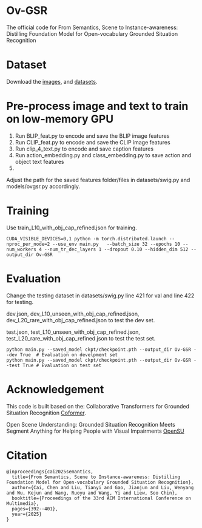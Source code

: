 # Ov-GSR
The official code for From Semantics, Scene to Instance-awareness: Distilling Foundation Model for Open-vocabulary Grounded Situation Recognition

# Dataset
Download the [images](https://swig-data-weights.s3.us-east-2.amazonaws.com/images_512.zip), and [datasets](https://drive.google.com/drive/folders/1ftpQVou9zgPWqL2X7bbqeNPXwoM50hGv?usp=sharing).

# Pre-process image and text to train on low-memory GPU
  1. Run BLIP_feat.py to encode and save the BLIP image features
  2. Run CLIP_feat.py to encode and save the CLIP image features
  3. Run clip_4_text.py to encode and save caption features
  4. Run action_embedding.py and class_embedding.py to save action and object text features
  5. 
Adjust the path for the saved features folder/files in datasets/swig.py and models/ovgsr.py accordingly.

# Training
Use train_L10_with_obj_cap_refined.json for training.
```
CUDA_VISIBLE_DEVICES=0,1 python -m torch.distributed.launch --nproc_per_node=2 --use_env main.py   --batch_size 32 --epochs 10 --num_workers 4 --num_tr_dec_layers 1 --dropout 0.10 --hidden_dim 512 --output_dir Ov-GSR
```

# Evaluation
Change the testing dataset in datasets/swig.py line 421 for val and line 422 for testing. 

dev.json, dev_L10_unseen_with_obj_cap_refined.json, dev_L20_rare_with_obj_cap_refined.json to test the dev set. 

test.json, test_L10_unseen_with_obj_cap_refined.json, test_L20_rare_with_obj_cap_refined.json to test the test set.
```
python main.py --saved_model ckpt/checkpoint.pth --output_dir Ov-GSR --dev True  # Evaluation on develpment set
python main.py --saved_model ckpt/checkpoint.pth --output_dir Ov-GSR --test True # Evaluation on test set
```

# Acknowledgement
This code is built based on the:
Collaborative Transformers for Grounded Situation Recognition [Coformer](https://github.com/jhcho99/CoFormer). 

Open Scene Understanding: Grounded Situation Recognition Meets Segment Anything for Helping People with Visual Impairments [OpenSU](https://github.com/RuipingL/OpenSU?tab=readme-ov-file)

# Citation
```
@inproceedings{cai2025semantics,
  title={From Semantics, Scene to Instance-awareness: Distilling Foundation Model for Open-vocabulary Grounded Situation Recognition},
  author={Cai, Chen and Liu, Tianyi and Gao, Jianjun and Liu, Wenyang and Wu, Kejun and Wang, Ruoyu and Wang, Yi and Liew, Soo Chin},
  booktitle={Proceedings of the 33rd ACM International Conference on Multimedia},
  pages={392--401},
  year={2025}
}
```
